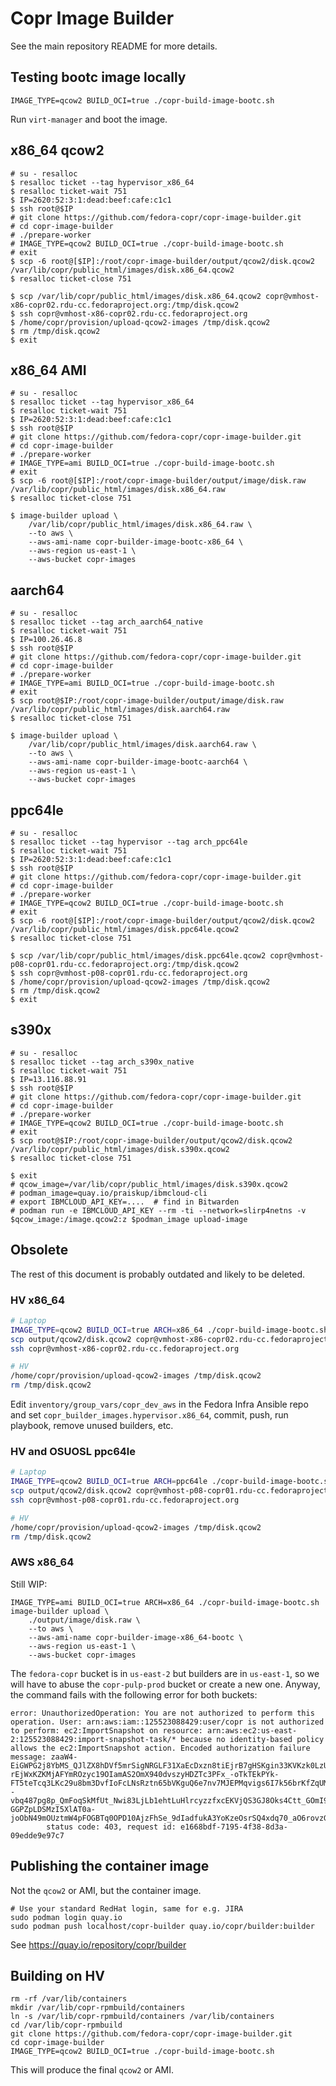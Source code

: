 # Copr Image Builder

See the main repository README for more details.


## Testing bootc image locally

```
IMAGE_TYPE=qcow2 BUILD_OCI=true ./copr-build-image-bootc.sh
```

Run `virt-manager` and boot the image.


## x86_64 qcow2

```
# su - resalloc
$ resalloc ticket --tag hypervisor_x86_64
$ resalloc ticket-wait 751
$ IP=2620:52:3:1:dead:beef:cafe:c1c1
$ ssh root@$IP
# git clone https://github.com/fedora-copr/copr-image-builder.git
# cd copr-image-builder
# ./prepare-worker
# IMAGE_TYPE=qcow2 BUILD_OCI=true ./copr-build-image-bootc.sh
# exit
$ scp -6 root@[$IP]:/root/copr-image-builder/output/qcow2/disk.qcow2 /var/lib/copr/public_html/images/disk.x86_64.qcow2
$ resalloc ticket-close 751

$ scp /var/lib/copr/public_html/images/disk.x86_64.qcow2 copr@vmhost-x86-copr02.rdu-cc.fedoraproject.org:/tmp/disk.qcow2
$ ssh copr@vmhost-x86-copr02.rdu-cc.fedoraproject.org
$ /home/copr/provision/upload-qcow2-images /tmp/disk.qcow2
$ rm /tmp/disk.qcow2
$ exit
```

## x86_64 AMI

```
# su - resalloc
$ resalloc ticket --tag hypervisor_x86_64
$ resalloc ticket-wait 751
$ IP=2620:52:3:1:dead:beef:cafe:c1c1
$ ssh root@$IP
# git clone https://github.com/fedora-copr/copr-image-builder.git
# cd copr-image-builder
# ./prepare-worker
# IMAGE_TYPE=ami BUILD_OCI=true ./copr-build-image-bootc.sh
# exit
$ scp -6 root@[$IP]:/root/copr-image-builder/output/image/disk.raw /var/lib/copr/public_html/images/disk.x86_64.raw
$ resalloc ticket-close 751

$ image-builder upload \
    /var/lib/copr/public_html/images/disk.x86_64.raw \
    --to aws \
    --aws-ami-name copr-builder-image-bootc-x86_64 \
    --aws-region us-east-1 \
    --aws-bucket copr-images
```


## aarch64

```
# su - resalloc
$ resalloc ticket --tag arch_aarch64_native
$ resalloc ticket-wait 751
$ IP=100.26.46.8
$ ssh root@$IP
# git clone https://github.com/fedora-copr/copr-image-builder.git
# cd copr-image-builder
# ./prepare-worker
# IMAGE_TYPE=ami BUILD_OCI=true ./copr-build-image-bootc.sh
# exit
$ scp root@$IP:/root/copr-image-builder/output/image/disk.raw /var/lib/copr/public_html/images/disk.aarch64.raw
$ resalloc ticket-close 751

$ image-builder upload \
    /var/lib/copr/public_html/images/disk.aarch64.raw \
    --to aws \
    --aws-ami-name copr-builder-image-bootc-aarch64 \
    --aws-region us-east-1 \
    --aws-bucket copr-images
```


## ppc64le

```
# su - resalloc
$ resalloc ticket --tag hypervisor --tag arch_ppc64le
$ resalloc ticket-wait 751
$ IP=2620:52:3:1:dead:beef:cafe:c1c1
$ ssh root@$IP
# git clone https://github.com/fedora-copr/copr-image-builder.git
# cd copr-image-builder
# ./prepare-worker
# IMAGE_TYPE=qcow2 BUILD_OCI=true ./copr-build-image-bootc.sh
# exit
$ scp -6 root@[$IP]:/root/copr-image-builder/output/qcow2/disk.qcow2 /var/lib/copr/public_html/images/disk.ppc64le.qcow2
$ resalloc ticket-close 751

$ scp /var/lib/copr/public_html/images/disk.ppc64le.qcow2 copr@vmhost-p08-copr01.rdu-cc.fedoraproject.org:/tmp/disk.qcow2
$ ssh copr@vmhost-p08-copr01.rdu-cc.fedoraproject.org
$ /home/copr/provision/upload-qcow2-images /tmp/disk.qcow2
$ rm /tmp/disk.qcow2
$ exit
```


## s390x

```
# su - resalloc
$ resalloc ticket --tag arch_s390x_native
$ resalloc ticket-wait 751
$ IP=13.116.88.91
$ ssh root@$IP
# git clone https://github.com/fedora-copr/copr-image-builder.git
# cd copr-image-builder
# ./prepare-worker
# IMAGE_TYPE=qcow2 BUILD_OCI=true ./copr-build-image-bootc.sh
# exit
$ scp root@$IP:/root/copr-image-builder/output/qcow2/disk.qcow2 /var/lib/copr/public_html/images/disk.s390x.qcow2
$ resalloc ticket-close 751

$ exit
# qcow_image=/var/lib/copr/public_html/images/disk.s390x.qcow2
# podman_image=quay.io/praiskup/ibmcloud-cli
# export IBMCLOUD_API_KEY=....  # find in Bitwarden
# podman run -e IBMCLOUD_API_KEY --rm -ti --network=slirp4netns -v $qcow_image:/image.qcow2:z $podman_image upload-image
```



## Obsolete

The rest of this document is probably outdated and likely to be deleted.

### HV x86_64

```bash
# Laptop
IMAGE_TYPE=qcow2 BUILD_OCI=true ARCH=x86_64 ./copr-build-image-bootc.sh
scp output/qcow2/disk.qcow2 copr@vmhost-x86-copr02.rdu-cc.fedoraproject.org:/tmp/
ssh copr@vmhost-x86-copr02.rdu-cc.fedoraproject.org

# HV
/home/copr/provision/upload-qcow2-images /tmp/disk.qcow2
rm /tmp/disk.qcow2
```

Edit `inventory/group_vars/copr_dev_aws` in the Fedora Infra Ansible repo and
set `copr_builder_images.hypervisor.x86_64`, commit, push, run playbook, remove
unused builders, etc.


### HV and OSUOSL ppc64le

```bash
# Laptop
IMAGE_TYPE=qcow2 BUILD_OCI=true ARCH=ppc64le ./copr-build-image-bootc.sh
scp output/qcow2/disk.qcow2 copr@vmhost-p08-copr01.rdu-cc.fedoraproject.org:/tmp
ssh copr@vmhost-p08-copr01.rdu-cc.fedoraproject.org

# HV
/home/copr/provision/upload-qcow2-images /tmp/disk.qcow2
rm /tmp/disk.qcow2
```


### AWS x86_64

Still WIP:

```
IMAGE_TYPE=ami BUILD_OCI=true ARCH=x86_64 ./copr-build-image-bootc.sh
image-builder upload \
    ./output/image/disk.raw \
    --to aws \
    --aws-ami-name copr-builder-image-x86_64-bootc \
    --aws-region us-east-1 \
    --aws-bucket copr-images
```

The `fedora-copr` bucket is in `us-east-2` but builders are in `us-east-1`, so
we will have to abuse the `copr-pulp-prod` bucket or create a new one. Anyway,
the command fails with the following error for both buckets:

```
error: UnauthorizedOperation: You are not authorized to perform this operation. User: arn:aws:iam::125523088429:user/copr is not authorized to perform: ec2:ImportSnapshot on resource: arn:aws:ec2:us-east-2:125523088429:import-snapshot-task/* because no identity-based policy allows the ec2:ImportSnapshot action. Encoded authorization failure message: zaaW4-EiGWPG2j8YbMS_QJlZX8hDVf5mrSigNRGLF31XaEcDxzn8tiEjrB7gHSKgin33KVKzk0LzUjhCNuQ197m-rEjWxKZKMjAFYmROzyc19OIamAS2OmX940dvszyHDZTc3PFx_-oTkTEkPYk-FT5teTcq3LKc29u8bm3DvfIoFcLNsRztn65bVKguQ6e7nv7MJEPMqvigs6I7k56brKfZqUMYWQ--vbq487pg8p_QmFoqSkMfUt_Nwi83LjLb1ehtLuHlrcyzzfxcEKVjQS3GJ8Oks4Ctt_GOmI9L0Ttuyi6Ypo3_-GGPZpLDSMzI5XlAT0a-joObN49mOUztmW4pFOGBTq0OPD10AjzFhSe_9dIadfukA3YoKzeOsrSQ4xdq70_aO6rovzGWY5izZu0VHNOkFp_25cG3NaJ8mgz3LbSp1RMGx2U9c08DrPPgiTUxBnvubT4qD7Lw_2_hRIkU2O4e9JFqy8Q6zH71jug8XmrSLMMq1adlcvdE2Vk3Zm35dM0CVitN
        status code: 403, request id: e1668bdf-7195-4f38-8d3a-09edde9e97c7
```


## Publishing the container image

Not the `qcow2` or AMI, but the container image.

```
# Use your standard RedHat login, same for e.g. JIRA
sudo podman login quay.io
sudo podman push localhost/copr-builder quay.io/copr/builder:builder
```

See https://quay.io/repository/copr/builder


## Building on HV

```
rm -rf /var/lib/containers
mkdir /var/lib/copr-rpmbuild/containers
ln -s /var/lib/copr-rpmbuild/containers /var/lib/containers
cd /var/lib/copr-rpmbuild
git clone https://github.com/fedora-copr/copr-image-builder.git
cd copr-image-builder
IMAGE_TYPE=qcow2 BUILD_OCI=true ./copr-build-image-bootc.sh
```

This will produce the final `qcow2` or AMI.
